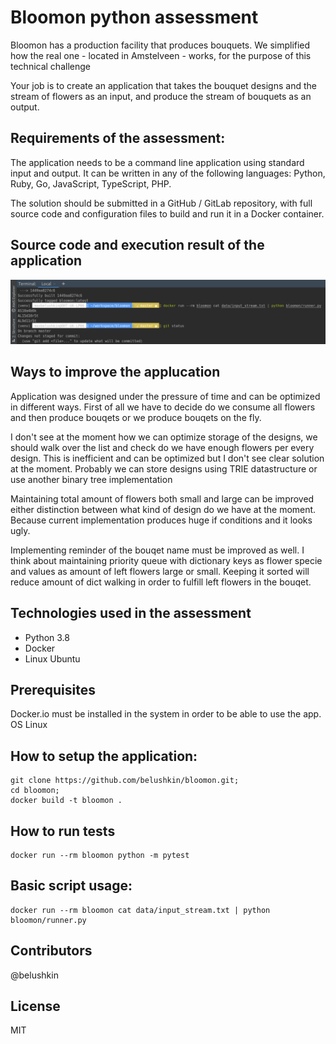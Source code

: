 # Bloomon python assessment

Bloomon has a production facility that produces bouquets. We simplified how the real one - located in Amstelveen - works, for the purpose of this
technical challenge

Your job is to create an application that takes the bouquet designs and the stream of flowers as an input, and produce the stream of bouquets as
an output.

## Requirements of the assessment:

The application needs to be a command line application using standard input and output.
It can be written in any of the following languages: Python, Ruby, Go, JavaScript, TypeScript, PHP.

The solution should be submitted in a GitHub / GitLab repository, with full source code and configuration files to build and run it in a Docker
container.

## Source code and execution result of the application
![](./assets/images/launch.png)


## Ways to improve the applucation
Application was designed under the pressure of time and can be optimized in different ways.
First of all we have to decide do we consume all flowers and then produce bouqets or we produce bouqets
on the fly.

I don't see at the moment how we can optimize storage of the designs, we should walk over the list and check
do we have enough flowers per every design. This is inefficient and can be optimized but I don't see clear
solution at the moment. Probably we can store designs using TRIE datastructure or use another binary tree
implementation

Maintaining total amount of flowers both small and large can be improved either distinction between what
kind of design do we have at the moment. Because current implementation produces huge if conditions and it
looks ugly.

Implementing reminder of the bouqet name must be improved as well. I think about maintaining priority queue
with dictionary keys as flower specie and values as amount of left flowers large or small. Keeping it sorted
will reduce amount of dict walking in order to fulfill left flowers in the bouqet.

## Technologies used in the assessment
- Python 3.8
- Docker
- Linux Ubuntu

## Prerequisites
Docker.io must be installed in the system in order to be able to use the app. OS Linux

## How to setup the application:
```shell script
git clone https://github.com/belushkin/bloomon.git;
cd bloomon;
docker build -t bloomon .
```

## How to run tests
```shell script
docker run --rm bloomon python -m pytest
```

## Basic script usage:
```shell script
docker run --rm bloomon cat data/input_stream.txt | python bloomon/runner.py
```

## Contributors
@belushkin

## License
MIT